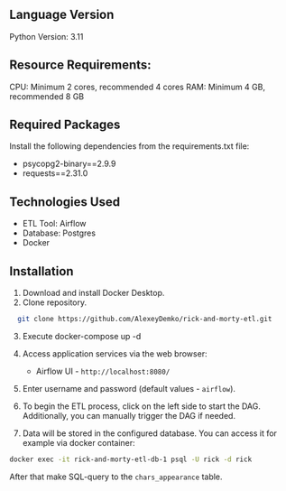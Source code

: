 ## Language Version
Python Version: 3.11

## Resource Requirements:
CPU: Minimum 2 cores, recommended 4 cores
RAM: Minimum 4 GB, recommended 8 GB

## Required Packages
Install the following dependencies from the requirements.txt file:
- psycopg2-binary==2.9.9
- requests==2.31.0

## Technologies Used
- ETL Tool: Airflow
- Database: Postgres
- Docker

## Installation
1. Download and install Docker Desktop.
2. Clone repository.
```bash
  git clone https://github.com/AlexeyDemko/rick-and-morty-etl.git
```
3. Execute docker-compose up -d
4. Access application services via the web browser:
    
    * Airflow UI - `http://localhost:8080/`
5. Enter username and password (default values - `airflow`).
6. To begin the ETL process, click on the left side to start the DAG. Additionally, you can manually trigger the DAG if needed.
7. Data will be stored in the configured database. You can access it for example via docker container:
```bash
docker exec -it rick-and-morty-etl-db-1 psql -U rick -d rick
```
After that make SQL-query to the `chars_appearance` table.